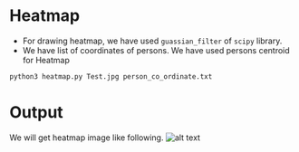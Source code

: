 # Heatmap
- For drawing heatmap, we have used ```guassian_filter``` of ```scipy``` library.
- We have list of coordinates of persons. We have used persons centroid for Heatmap

 ```python3 heatmap.py Test.jpg person_co_ordinate.txt```

# Output
 We will get heatmap image like following.
 ![alt text](https://github.com/Nitin286roxs/HeatMap/blob/feature/upgrade/heatmap_on_img.png)
